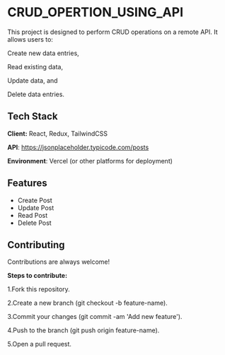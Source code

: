 
# CRUD_OPERTION_USING_API

This project is designed to perform CRUD operations on a remote API. It allows users to:

Create new data entries,

Read existing data,

Update data, and

Delete data entries.



## Tech Stack

**Client:** React, Redux, TailwindCSS

**API**: https://jsonplaceholder.typicode.com/posts

**Environment**: Vercel (or other platforms for deployment)



## Features

- Create Post
- Update Post
- Read Post
- Delete Post


## Contributing

Contributions are always welcome!

**Steps to contribute:**

1.Fork this repository.

2.Create a new branch (git checkout -b feature-name).

3.Commit your changes (git commit -am 'Add new feature').

4.Push to the branch (git push origin feature-name).

5.Open a pull request.





